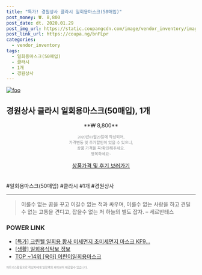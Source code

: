 ```yaml
--- 
title: "특가! 경원상사 클라시 일회용마스크(50매입)" 
post_money: ₩. 8,800 
post_date: dt. 2020.01.29 
post_img_url: https://static.coupangcdn.com/image/vendor_inventory/images/2019/02/28/13/6/0eca0bee-262c-4d98-bcd3-f78cdb7ea64b.jpg 
post_link_url: https://coupa.ng/bnFLpr 
categories: 
  - vendor_inventory 
tags: 
  - 일회용마스크(50매입) 
  - 클라시 
  - 1개 
  - 경원상사 
--- 
```

[![foo](https://static.coupangcdn.com/image/vendor_inventory/images/2019/02/28/13/6/0eca0bee-262c-4d98-bcd3-f78cdb7ea64b.jpg)](https://coupa.ng/bnFLpr) 

## 경원상사 클라시 일회용마스크(50매입), 1개 
<p style="text-align: center;">**₩ 8,800**</p> 
<p style="text-align: center;"><span style="color: #898c8f; font-family: Georgia,Times,serif; font-size: 0.75em;">2020년01월29일에 작성되어, <br>가격변동 및 추가할인이 있을 수 있으니,<br> 상품 가격을 꼭!확인해주세요.<br>행복하세요~</span> 
</p>	 
<div markdown="0" style="text-align: center;"><a href="https://coupa.ng/bnFLpr" class="btn btn--success">상품가격 및 후기 보러가기</a></div> 
<br><br> 
  #일회용마스크(50매입) #클라시 #1개 #경원상사 
<hr> 

> 이룰수 없는 꿈을 꾸고 이길수 없는 적과 싸우며, 이룰수 없는 사랑을 하고 견딜 수 없는 고통을 견디고, 잡을수 없는 저 하늘의 별도 잡자. – 세르반테스 


### POWER LINK

* <a href="https://blog.naver.com/sakai111/221788555581" target="_blank">[특가] 크린웰 일회용 황사 미세먼지 초미세먼지 마스크 KF9...</a>
* <a href="https://blog.naver.com/fasyy4321/221767157660" target="_blank"> [생활] 일회용식탁보 정보 </a>
* <a href="https://blog.naver.com/an0733/221788696584" target="_blank"> TOP ~14위 [육아] 어린이일회용마스크</a>

<span style="color: #898c8f; font-family: Georgia,Times,serif; font-size: 0.55em;">파트너스활동으로 작성자에게 일정액의 커미션이 제공될수 있습니다.</span> 
